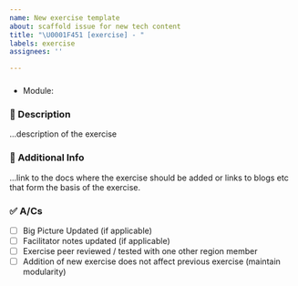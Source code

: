 ```yaml
---
name: New exercise template
about: scaffold issue for new tech content
title: "\U0001F451 [exercise] - "
labels: exercise
assignees: ''

---
```


### <Name of the Exercise>
* Module: <NAME>

### 📝 Description
...description of the exercise

### 🥤 Additional Info 
...link to the docs where the exercise should be added or links to blogs etc that form the basis of the exercise.

### ✅ A/Cs
- [ ] Big Picture Updated (if applicable)  
- [ ] Facilitator notes updated (if applicable)
- [ ] Exercise peer reviewed / tested with one other region member
- [ ] Addition of new exercise does not affect previous exercise (maintain modularity)
